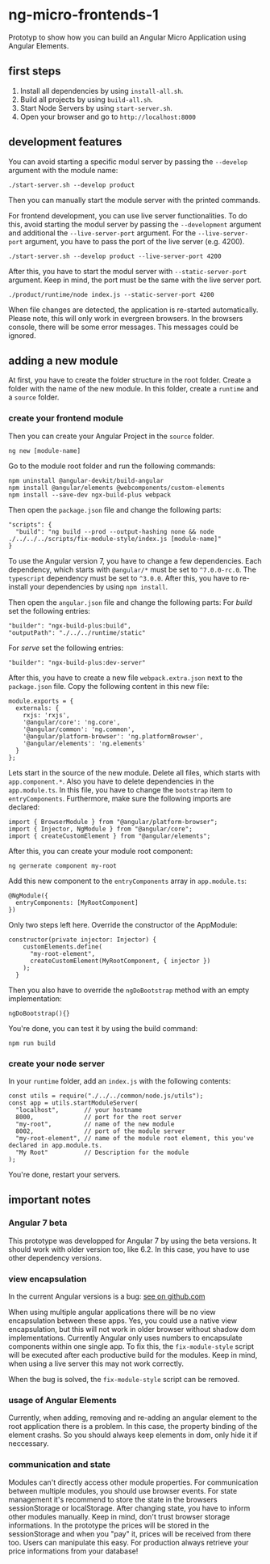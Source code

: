 # ng-micro-frontends-1

Prototyp to show how you can build an Angular Micro Application using Angular Elements.

## first steps

1. Install all dependencies by using `install-all.sh`.
2. Build all projects by using `build-all.sh`.
3. Start Node Servers by using `start-server.sh`.
4. Open your browser and go to `http://localhost:8000`

## development features

You can avoid starting a specific modul server by passing the `--develop` argument with the module name:

```
./start-server.sh --develop product
```

Then you can manually start the module server with the printed commands.

For frontend development, you can use live server functionalities. To do this, avoid starting the modul server by passing the `--development` argument and additional the `--live-server-port` argument. For the `--live-server-port` argument, you have to pass the port of the live server (e.g. 4200).

```
./start-server.sh --develop product --live-server-port 4200
```

After this, you have to start the modul server with `--static-server-port` argument. Keep in mind, the port must be the same with the live server port.

```
./product/runtime/node index.js --static-server-port 4200
```

When file changes are detected, the application is re-started automatically. Please note, this will only work in evergreen browsers. In the browsers console, there will be some error messages. This messages could be ignored.

## adding a new module

At first, you have to create the folder structure in the root folder. Create a folder with the name of the new module. In this folder, create a `runtime` and a `source` folder.

### create your frontend module

Then you can create your Angular Project in the `source` folder.

```
ng new [module-name]
```

Go to the module root folder and run the following commands:

```
npm uninstall @angular-devkit/build-angular
npm install @angular/elements @webcomponents/custom-elements
npm install --save-dev ngx-build-plus webpack
```

Then open the `package.json` file and change the following parts:

```
"scripts": {
  "build": "ng build --prod --output-hashing none && node ./../../../scripts/fix-module-style/index.js [module-name]"
}
```

To use the Angular version 7, you have to change a few dependencies. Each dependency, which starts with `@angular/*` must be set to `^7.0.0-rc.0`. The `typescript` dependency must be set to `^3.0.0`. After this, you have to re-install your dependencies by using `npm install`.

Then open the `angular.json` file and change the following parts:
For _build_ set the following entries:

```
"builder": "ngx-build-plus:build",
"outputPath": "./../../runtime/static"
```

For _serve_ set the following entries:

```
"builder": "ngx-build-plus:dev-server"
```

After this, you have to create a new file `webpack.extra.json` next to the `package.json` file. Copy the following content in this new file:

```
module.exports = {
  externals: {
    rxjs: 'rxjs',
    '@angular/core': 'ng.core',
    '@angular/common': 'ng.common',
    '@angular/platform-browser': 'ng.platformBrowser',
    '@angular/elements': 'ng.elements'
  }
};
```

Lets start in the source of the new module. Delete all files, which starts with `app.component.*`. Also you have to delete dependencies in the `app.module.ts`. In this file, you have to change the `bootstrap` item to `entryComponents`. Furthermore, make sure the following imports are declared:

```
import { BrowserModule } from "@angular/platform-browser";
import { Injector, NgModule } from "@angular/core";
import { createCustomElement } from "@angular/elements";
```

After this, you can create your module root component:

```
ng gernerate component my-root
```

Add this new component to the `entryComponents` array in `app.module.ts`:

```
@NgModule({
  entryComponents: [MyRootComponent]
})
```

Only two steps left here. Override the constructor of the AppModule:

```
constructor(private injector: Injector) {
    customElements.define(
      "my-root-element",
      createCustomElement(MyRootComponent, { injector })
    );
  }
```

Then you also have to override the `ngDoBootstrap` method with an empty implementation:

```
ngDoBootstrap(){}
```

You're done, you can test it by using the build command:

```
npm run build
```

### create your node server

In your `runtime` folder, add an `index.js` with the following contents:

```
const utils = require("./../../common/node.js/utils");
const app = utils.startModuleServer(
  "localhost",       // your hostname
  8000,              // port for the root server
  "my-root",         // name of the new module
  8002,              // port of the module server
  "my-root-element", // name of the module root element, this you've declared in app.module.ts.
  "My Root"          // Description for the module
);
```

You're done, restart your servers.

## important notes

### Angular 7 beta

This prototype was developped for Angular 7 by using the beta versions. It should work with older version too, like 6.2. In this case, you have to use other dependency versions.

### view encapsulation

In the current Angular versions is a bug: [see on github.com](https://github.com/angular/angular/issues/16676)

When using multiple angular applications there will be no view encapsulation between these apps. Yes, you could use a native view encapsulation, but this will not work in older browser without shadow dom implementations. Currently Angular only uses numbers to encapsulate components within one single app. To fix this, the `fix-module-style` script will be executed after each productive build for the modules. Keep in mind, when using a live server this may not work correctly.

When the bug is solved, the `fix-module-style` script can be removed.

### usage of Angular Elements

Currently, when adding, removing and re-adding an angular element to the root application there is a problem. In this case, the property binding of the element crashs. So you should always keep elements in dom, only hide it if neccessary.

### communication and state

Modules can't directly access other module properties. For communication between multiple modules, you should use browser events. For state management it's recommend to store the state in the browsers sessionStorage or localStorage. After changing state, you have to inform other modules manually. Keep in mind, don't trust browser storage informations. In the prototype the prices will be stored in the sessionStorage and when you "pay" it, prices will be received from there too. Users can manipulate this easy. For production always retrieve your price informations from your database!
